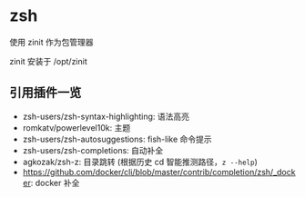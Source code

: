 # zsh

使用 zinit 作为包管理器

zinit 安装于 /opt/zinit

## 引用插件一览

- zsh-users/zsh-syntax-highlighting: 语法高亮
- romkatv/powerlevel10k: 主题
- zsh-users/zsh-autosuggestions: fish-like 命令提示
- zsh-users/zsh-completions: 自动补全
- agkozak/zsh-z: 目录跳转 (根据历史 cd 智能推测路径，`z --help`)
- https://github.com/docker/cli/blob/master/contrib/completion/zsh/_docker: docker 补全

